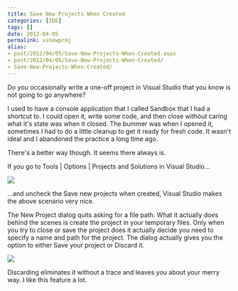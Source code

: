 ```yaml
---
title: Save New Projects When Created
categories: [IDE]
tags: []
date: 2012-04-05
permalink: vsnewproj
alias:
- post/2012/04/05/Save-New-Projects-When-Created.aspx
- post/2012/04/05/Save-New-Projects-When-Created/
- Save-New-Projects-When-Created/
---
```


Do you occasionally write a one-off project in Visual Studio that you know is not going to go anywhere?

I used to have a console application that I called Sandbox that I had a shortcut to. I could open it, write some code, and then close without caring what it&#39;s state was when it closed. The bummer was when I opened it, sometimes I had to do a little cleanup to get it ready for fresh code. It wasn&#39;t ideal and I abandoned the practice a long time ago.

There&#39;s a better way though. It seems there always is.

If you go to Tools | Options | Projects and Solutions in Visual Studio...

![](/files/vsnewproj_01.png)

...and uncheck the Save new projects when created, Visual Studio makes the above scenario very nice.

The New Project dialog quits asking for a file path. What it actually does behind the scenes is create the project in your temporary files. Only when you try to close or save the project does it actually decide you need to specify a name and path for the project. The dialog actually gives you the option to either Save your project or Discard it.

![](/files/vsnewproj_02.png)

Discarding eliminates it without a trace and leaves you about your merry way. I like this feature a lot.